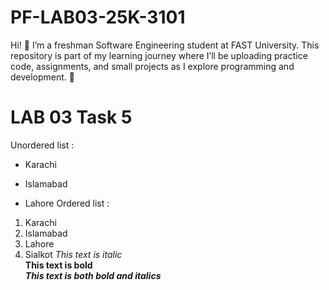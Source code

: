 # PF-LAB03-25K-3101
Hi! 👋 I’m a freshman Software Engineering student at FAST University.
This repository is part of my learning journey where I’ll be uploading practice code, assignments, and small projects as I explore programming and development. 🚀
# LAB 03 Task 5
Unordered list :
- Karachi
* Islamabad
+ Lahore
Ordered list :
1. Karachi
2. Islamabad
3. Lahore
4. Sialkot
*This text is italic*\
**This text is bold**\
***This text is both bold and italics***

